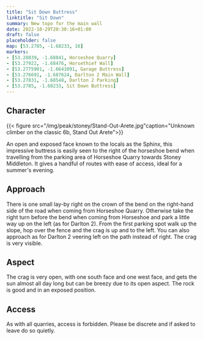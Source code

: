 ```yaml
---
title: "Sit Down Buttress"
linktitle: "Sit Down"
summary: New topo for the main wall
date: 2022-10-29T20:30:16+01:00
draft: false
placeholder: false
map: [53.2785, -1.68233, 16]
markers:
- [53.28039, -1.68841, Horseshoe Quarry]
- [53.27922, -1.68476, Horsethief Wall]
- [53.2775901, -1.6641091, Garage Buttress]
- [53.276691, -1.687624, Darlton 2 Main Wall]
- [53.27831, -1.68548, Darlton 2 Parking]
- [53.2785, -1.68233, Sit Down Buttress]
---
```



## Character 

{{< figure src="/img/peak/stoney/Stand-Out-Arete.jpg"caption="Unknown climber on the classic 6b, Stand Out Arete">}}

An open and exposed face known to the locals as the Sphinx, this impressive buttress is easily seen to the right of the horseshoe bend when travelling from the parking area of Horseshoe Quarry towards Stoney Middleton. It gives a handful of routes with ease of access, ideal for a summer's evening.


## Approach

There is one small lay-by right on the crown of the bend on the right-hand side of the road when coming from Horseshoe Quarry. Otherwise take the right turn before the bend when coming from Horseshoe and park a little way up on the left (as for Darlton 2). From the first parking spot walk up the slope,
hop over the fence and the crag is up and to the left. You can also approach as for Darlton 2 veering left on the path instead of right. The crag is very visible. 

## Aspect

The crag is very open, with one south face and one west face, and gets the sun almost all day long but can be breezy due to its open aspect. The rock is good and in an exposed position. 

## Access 

As with all quarries, access is forbidden. Please be discrete and if asked to leave do so quietly. 